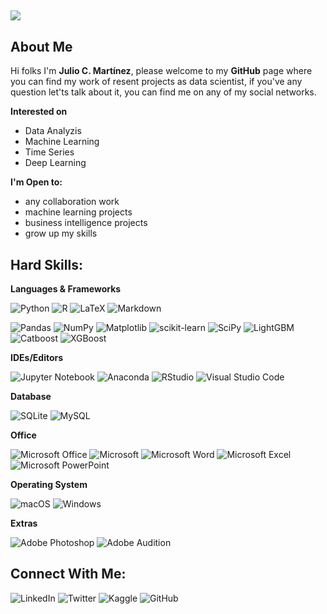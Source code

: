 ##
<!--
**juliocmi/juliocmi** is a ✨ _special_ ✨ repository because its `README.md` (this file) appears on your GitHub profile

Here are some ideas to get you started:!-->
<img src=https://user-images.githubusercontent.com/113372698/236702805-8a1ab43f-b55f-4498-9f59-c9a9c76f7acc.jpg>

## About Me
Hi folks I'm **Julio C. Martínez**, please welcome to my **GitHub** page where you can find my work of resent projects as data scientist, if you've any question let'ts talk about it, you can find me on any of my social networks.

**Interested on**
- Data Analyzis
- Machine Learning
- Time Series
- Deep Learning

**I'm Open to:**
- any collaboration work
- machine learning projects
- business intelligence projects
- grow up my skills

## Hard Skills:

**Languages & Frameworks**

![Python](https://img.shields.io/badge/python-3670A0?style=for-the-badge&logo=python&logoColor=ffdd54) ![R](https://img.shields.io/badge/r-%23276DC3.svg?style=for-the-badge&logo=r&logoColor=white) ![LaTeX](https://img.shields.io/badge/latex-%23008080.svg?style=for-the-badge&logo=latex&logoColor=white) ![Markdown](https://img.shields.io/badge/markdown-%23000000.svg?style=for-the-badge&logo=markdown&logoColor=white) 

![Pandas](https://img.shields.io/badge/pandas-%23150458.svg?style=for-the-badge&logo=pandas&logoColor=white) ![NumPy](https://img.shields.io/badge/numpy-%23013243.svg?style=for-the-badge&logo=numpy&logoColor=white) ![Matplotlib](https://img.shields.io/badge/Matplotlib-%23ffffff.svg?style=for-the-badge&logo=Matplotlib&logoColor=black) ![scikit-learn](https://img.shields.io/badge/scikit--learn-%23F7931E.svg?style=for-the-badge&logo=scikit-learn&logoColor=white) ![SciPy](https://img.shields.io/badge/SciPy-%230C55A5.svg?style=for-the-badge&logo=scipy&logoColor=%white) ![LightGBM](https://img.shields.io/badge/LightGBM-black?style=for-the-badge&logo=lightgbm&logoColor=4E9BCD) ![Catboost](https://img.shields.io/badge/Catboost-%23E7EEF0.svg?style=for-the-badge&logo=catboost&logoColor=%2302A8EF) ![XGBoost](https://img.shields.io/badge/XGBoost-%23F46800.svg?style=for-the-badge&logo=xgboost&logoColor=white)

**IDEs/Editors**

![Jupyter Notebook](https://img.shields.io/badge/jupyter-%23FA0F00.svg?style=for-the-badge&logo=jupyter&logoColor=white) ![Anaconda](https://img.shields.io/badge/Anaconda-%2344A833.svg?style=for-the-badge&logo=anaconda&logoColor=white) ![RStudio](https://img.shields.io/badge/RStudio-4285F4?style=for-the-badge&logo=rstudio&logoColor=white) ![Visual Studio Code](https://img.shields.io/badge/Visual%20Studio%20Code-0078d7.svg?style=for-the-badge&logo=visual-studio-code&logoColor=white)

**Database**

![SQLite](https://img.shields.io/badge/sqlite-%2307405e.svg?style=for-the-badge&logo=sqlite&logoColor=white)
![MySQL](https://img.shields.io/badge/mysql-%2300f.svg?style=for-the-badge&logo=mysql&logoColor=white)

**Office**

![Microsoft Office](https://img.shields.io/badge/Microsoft_Office-D83B01?style=for-the-badge&logo=microsoft-office&logoColor=white) ![Microsoft](https://img.shields.io/badge/Microsoft-0078D4?style=for-the-badge&logo=microsoft&logoColor=white) ![Microsoft Word](https://img.shields.io/badge/Microsoft_Word-2B579A?style=for-the-badge&logo=microsoft-word&logoColor=white) ![Microsoft Excel](https://img.shields.io/badge/Microsoft_Excel-217346?style=for-the-badge&logo=microsoft-excel&logoColor=white) ![Microsoft PowerPoint](https://img.shields.io/badge/Microsoft_PowerPoint-B7472A?style=for-the-badge&logo=microsoft-powerpoint&logoColor=white)

**Operating System**

![macOS](https://img.shields.io/badge/mac%20os-000000?style=for-the-badge&logo=macos&logoColor=F0F0F0) ![Windows](https://img.shields.io/badge/Windows-0078D6?style=for-the-badge&logo=windows&logoColor=white)

**Extras**

![Adobe Photoshop](https://img.shields.io/badge/adobe%20photoshop-%2331A8FF.svg?style=for-the-badge&logo=adobe%20photoshop&logoColor=white)
![Adobe Audition](https://img.shields.io/badge/Adobe%20Audition-9999FF.svg?style=for-the-badge&logo=Adobe%20Audition&logoColor=white)

## Connect With Me:

![LinkedIn](https://img.shields.io/badge/linkedin-%230077B5.svg?style=for-the-badge&logo=linkedin&logoColor=white) ![Twitter](https://img.shields.io/badge/Twitter-%231DA1F2.svg?style=for-the-badge&logo=Twitter&logoColor=white) ![Kaggle](https://img.shields.io/badge/Kaggle-035a7d?style=for-the-badge&logo=kaggle&logoColor=white) ![GitHub](https://img.shields.io/badge/github-%23121011.svg?style=for-the-badge&logo=github&logoColor=white)
